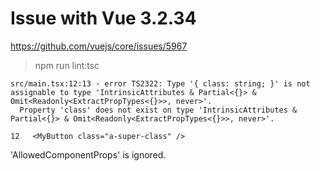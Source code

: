 # Issue with Vue 3.2.34

https://github.com/vuejs/core/issues/5967

> npm run lint:tsc

```
src/main.tsx:12:13 - error TS2322: Type '{ class: string; }' is not assignable to type 'IntrinsicAttributes & Partial<{}> & Omit<Readonly<ExtractPropTypes<{}>>, never>'.
  Property 'class' does not exist on type 'IntrinsicAttributes & Partial<{}> & Omit<Readonly<ExtractPropTypes<{}>>, never>'.

12   <MyButton class="a-super-class" />

```

'AllowedComponentProps' is ignored.
